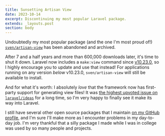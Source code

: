 ```yaml
---
title: Sunsetting Artisan View
date: 2023-10-14
excerpt: Discontinuing my most popular Laravel package.
extends: _layouts.post
section: body
---
```


Undoubtedly my most popular package (and the one I'm most proud of!)
[`sven/artisan-view`](https://github.com/svenluijten/artisan-view) has been abandoned and archived.

After 7 and a half years and more than 600,000 downloads later, it's time to shut it down. Laravel now includes a
`make:view` command since [v10.23.0](https://github.com/laravel/framework/releases/tag/v10.23.0), so I highly encourage
you to update and use that instead! For applications running on any version _below_ v10.23.0, `sven/artisan-view` will
still be available to install.

And for what it's worth: I absolutely _love_ that the framework now has first-party support for generating view files!
It was [the highest upvoted issue on `laravel/ideas`](https://github.com/laravel/ideas/issues/241) for a long time, so
I'm very happy to finally see it make its way into Laravel.

I still have several other open source packages that I maintain [on my GitHub profile](https://github.com/svenluijten),
and I'm sure I'll make more as I encounter problems in my day-to-day job. I'm very thankful that a silly package I made
while I was in college was used by so many people and projects.
